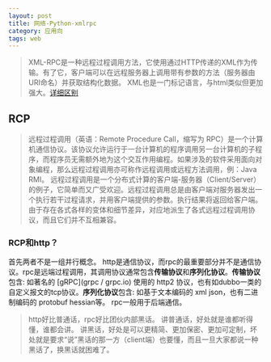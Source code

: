 ```yaml
---
layout: post
title: 网络-Python-xmlrpc
category: 应用向
tags: web
---
```


> XML-RPC是一种远程过程调用方法，它使用通过HTTP传递的XML作为传输。有了它，客户端可以在远程服务器上调用带有参数的方法（服务器由URI命名）并获取结构化数据。
XML也是一门标记语言，与html类似但更加强大。[详细区别](https://blog.csdn.net/zt15732625878/article/details/54629596)

## RCP

> 远程过程调用（英语：Remote Procedure Call，缩写为 RPC）是一个计算机通信协议。该协议允许运行于一台计算机的程序调用另一台计算机的子程序，而程序员无需额外地为这个交互作用编程。如果涉及的软件采用面向对象编程，那么远程过程调用亦可称作远程调用或远程方法调用，例：Java RMI。
远程过程调用是一个分布式计算的客户端-服务器（Client/Server）的例子，它简单而又广受欢迎。远程过程调用总是由客户端对服务器发出一个执行若干过程请求，并用客户端提供的参数。执行结果将返回给客户端。由于存在各式各样的变体和细节差异，对应地派生了各式远程过程调用协议，而且它们并不互相兼容。

### RCP和http？
首先两者不是一组并行概念。
http是通信协议，而rpc的最重要部分并不是通信协议。rpc是远端过程调用，其调用协议通常包含**传输协议**和**序列化协议**。**传输协议**包含: 如著名的 [gRPC](grpc / grpc.io) 使用的 http2 协议，也有如dubbo一类的自定义报文的tcp协议。**序列化协议**包含: 如基于文本编码的 xml json，也有二进制编码的 protobuf hessian等。
rpc一般用于后端通信。
> http好比普通话，rpc好比团伙内部黑话。
讲普通话，好处就是谁都听得懂，谁都会讲。
讲黑话，好处是可以更精简、更加保密、更加可定制，坏处就是要求“说”黑话的那一方（client端）也要懂，而且一旦大家都说一种黑话了，换黑话就困难了。

